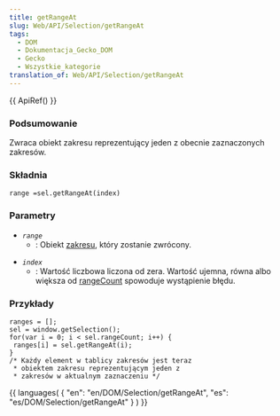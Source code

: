 ```yaml
---
title: getRangeAt
slug: Web/API/Selection/getRangeAt
tags:
  - DOM
  - Dokumentacja_Gecko_DOM
  - Gecko
  - Wszystkie_kategorie
translation_of: Web/API/Selection/getRangeAt
---
```

{{ ApiRef() }}

### Podsumowanie

Zwraca obiekt zakresu reprezentujący jeden z obecnie zaznaczonych zakresów.

### Składnia

    range =sel.getRangeAt(index)

### Parametry

- _`range`_
  - : Obiekt [zakresu](pl/DOM/range), który zostanie zwrócony.

<!---->

- _`index`_
  - : Wartość liczbowa liczona od zera. Wartość ujemna, równa albo większa od [rangeCount](pl/DOM/Selection/rangeCount) spowoduje wystąpienie błędu.

### Przykłady

    ranges = [];
    sel = window.getSelection();
    for(var i = 0; i < sel.rangeCount; i++) {
     ranges[i] = sel.getRangeAt(i);
    }
    /* Każdy element w tablicy zakresów jest teraz
     * obiektem zakresu reprezentującym jeden z
     * zakresów w aktualnym zaznaczeniu */

{{ languages( { "en": "en/DOM/Selection/getRangeAt", "es": "es/DOM/Selection/getRangeAt" } ) }}
